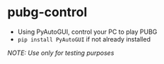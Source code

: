 # pubg-control
* Using PyAutoGUI, control your PC to play PUBG
* `pip install PyAutoGUI` if not already installed

<i>NOTE: Use only for testing purposes</i>

